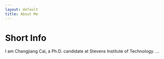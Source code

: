 ```yaml
---
layout: default
title: About Me
---
```


# Short Info

I am Changjiang Cai, a Ph.D. candidate at Stevens Institute of Technology. ...
